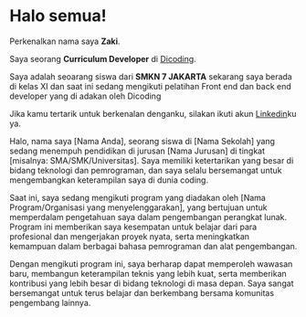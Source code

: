 # Halo semua! 

Perkenalkan nama saya **Zaki**.<br>

Saya seorang **Curriculum Developer** di [Dicoding](https://www.dicoding.com/).<br>

Saya adalah seoarang siswa dari **SMKN 7 JAKARTA** sekarang saya berada di kelas XI dan saat ini sedang mengikuti pelatihan Front end dan back end developer yang di adakan oleh Dicoding<br>

Jika kamu tertarik untuk berkenalan denganku, silakan ikuti akun [Linkedin](https://www.linkedin.com/in/zaki-undefined-817300337/)ku ya.



Halo, nama saya [Nama Anda], seorang siswa di [Nama Sekolah] yang sedang menempuh pendidikan di jurusan [Nama Jurusan] di tingkat [misalnya: SMA/SMK/Universitas]. Saya memiliki ketertarikan yang besar di bidang teknologi dan pemrograman, dan saya selalu bersemangat untuk mengembangkan keterampilan saya di dunia coding.

Saat ini, saya sedang mengikuti program yang diadakan oleh [Nama Program/Organisasi yang menyelenggarakan], yang bertujuan untuk memperdalam pengetahuan saya dalam pengembangan perangkat lunak. Program ini memberikan saya kesempatan untuk belajar dari para profesional dan mengerjakan proyek nyata, serta meningkatkan kemampuan dalam berbagai bahasa pemrograman dan alat pengembangan.

Dengan mengikuti program ini, saya berharap dapat memperoleh wawasan baru, membangun keterampilan teknis yang lebih kuat, serta memberikan kontribusi yang lebih besar di bidang teknologi di masa depan. Saya sangat bersemangat untuk terus belajar dan berkembang bersama komunitas pengembang lainnya.
